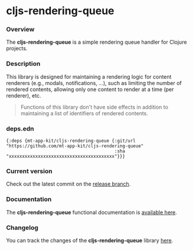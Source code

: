 
# cljs-rendering-queue

### Overview

The <strong>cljs-rendering-queue</strong> is a simple rendering queue handler for Clojure projects.

### Description

This library is designed for maintaining a rendering logic for content renderers (e.g., modals, notifications, ...),
such as limiting the number of rendered contents, allowing only one content to render at a time (per renderer), etc.

> Functions of this library don't have side effects in addition to maintaining a list of identifiers of rendered contents.

### deps.edn

```
{:deps {mt-app-kit/cljs-rendering-queue {:git/url "https://github.com/mt-app-kit/cljs-rendering-queue"
                                         :sha     "xxxxxxxxxxxxxxxxxxxxxxxxxxxxxxxxxxxxxxxx"}}}
```

### Current version

Check out the latest commit on the [release branch](https://github.com/mt-app-kit/cljs-rendering-queue/tree/release).

### Documentation

The <strong>cljs-rendering-queue</strong> functional documentation is [available here](https://mt-app-kit.github.io/cljs-rendering-queue).

### Changelog

You can track the changes of the <strong>cljs-rendering-queue</strong> library [here](CHANGES.md).
